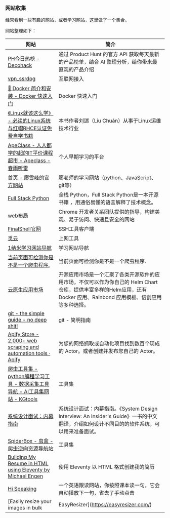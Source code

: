 ### 网站收集
经常看到一些有趣的网站，或者学习网站，这里做了一个集合。



网站整理如下：

| 网站 | 简介 |
| --- | --- |
| [PH今日热榜 - Decohack](https://decohack.com/category/producthunt/) | 通过 Product Hunt 的官方 API 获取每天最新的产品榜单，结合 AI 整理分析，给你带来最直观的产品介绍 |
| [vpn_ssrdog](https://e.ssrdog222.com/) | 互联网接入 |
| [🎉 Docker 简介和安装 - Docker 快速入门](https://docker.easydoc.net/) | Docker 快速入门 |
| [《Linux就该这么学》 - 必读的Linux系统与红帽RHCE认证免费自学书籍](https://www.linuxprobe.com/) | 本书作者刘遄（Liu Chuán）从事于Linux运维技术行业 |
| [ApeClass - 人人都学的起的IT平价课程超市 - Apeclass - 春雨听雷](https://www.apeclass.com/) | 个人早期学习的平台 |
| [首页 - 廖雪峰的官方网站](https://liaoxuefeng.com/) | 廖老师的学习网站（python、JavaScript、git等） |
| [Full Stack Python](https://www.fullstackpython.com/) | 全栈 Python，Full Stack Python是一本开源书籍 ，用通俗易懂的语言解释了技术概念。 |
| [web布局](https://web.dev/learn/css/layout?hl=zh-cn) | Chrome 开发者关系团队提供的指导，构建美观、易于访问、快速且安全的网站 |
| [FinalShell官网](https://www.hostbuf.com/?install_fs) | SSH工具客户端 |
| [觅云](https://www.miyun.la/user/profile) | 上网工具 |
| [1纳米学习网站导航](http://www.1nami.com/) | 学习网站导航 |
| [当前页面可检测你是不是一个爬虫程序.](https://javabin.cn/bot/bot.html) | 当前页面可检测你是不是一个爬虫程序. |
| [云原生应用市场](https://hub.grapps.cn/) | 开源应用市场是一个汇聚了各类开源软件的应用市场，不仅可以作为你自己的 Helm Chart 仓库，提供丰富多样的Helm应用，还有 Docker 应用、Rainbond 应用模板、信创应用等多种选择。 |
| [git - the simple guide - no deep shit!](https://rogerdudler.github.io/git-guide/index.zh.html) | git - 简明指南 |
| [Apify Store - 2,000+ web scraping and automation tools · Apify](https://apify.com/store) | 为您的网络抓取或自动化项目找到数百个现成的 Actor。或者创建并发布您自己的 Actor。 |
| [爬虫工具集 - python编程学习工具 - 数据采集工具导航 - AI工具集网站 - KGtools](https://www.kgtools.cn/) | 工具集 |
| [系统设计面试：内幕指南](https://learning-guide.gitbook.io/system-design-interview/chapter-01-scale-from-zero-to-millions-of-users) | 系统设计面试：内幕指南。《System Design Interview: An Insider's Guide》一书的中文翻译，介绍如何设计不同目的的软件系统，可以用来准备面试。 |
| [SpiderBox - 虫盒 - 爬虫逆向资源导航站](https://spiderbox.cn/) | 工具集 |
| [Building My Resume in HTML using Eleventy by Michael Engen](https://michaelengen.com/posts/my-eleventy-resume/) | 使用 Eleventy 以 HTML 格式创建我的简历 |
| [Hi Speaking](https://hispeaking.com/) | 一个英语跟读网站，你按照课本读一句，它会自动播放下一句，省去了手动点击 |
| [Easily resize your images in bulk | EasyResizer](https://easyresizer.com/) | 轻松批量调整图片大小 |


